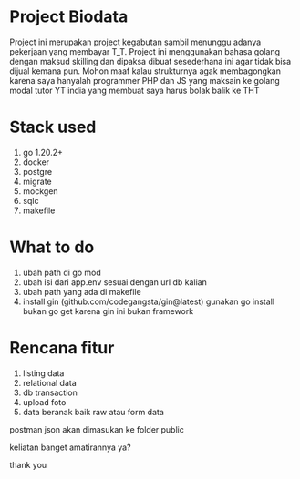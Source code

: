 # Project Biodata

Project ini merupakan project kegabutan sambil menunggu adanya pekerjaan yang membayar T_T. Project ini menggunakan bahasa golang dengan maksud skilling dan dipaksa dibuat sesederhana ini agar tidak bisa dijual kemana pun. Mohon maaf kalau strukturnya agak membagongkan karena saya hanyalah programmer PHP dan JS yang maksain ke golang modal tutor YT india yang membuat saya harus bolak balik ke THT

# Stack used

1. go 1.20.2+
2. docker
3. postgre
4. migrate
5. mockgen
6. sqlc
7. makefile

# What to do

1. ubah path di go mod
2. ubah isi dari app.env sesuai dengan url db kalian
3. ubah path yang ada di makefile
4. install gin (github.com/codegangsta/gin@latest) gunakan go install bukan go get karena gin ini bukan framework

# Rencana fitur

1. listing data
2. relational data
3. db transaction
4. upload foto
5. data beranak baik raw atau form data

postman json akan dimasukan ke folder public

keliatan banget amatirannya ya?

thank you
